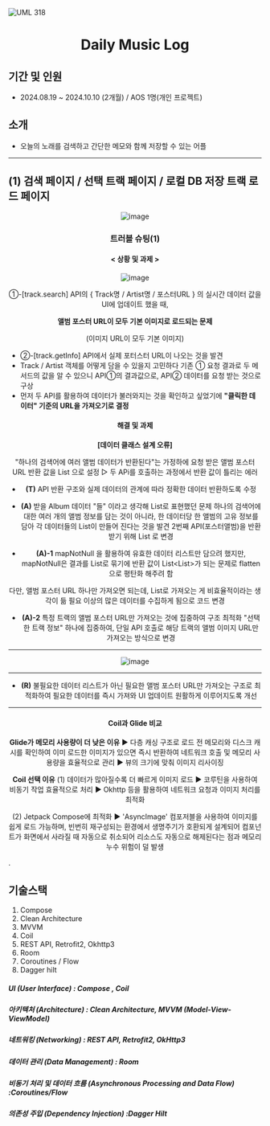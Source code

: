 
  
![UML 318](https://github.com/user-attachments/assets/3f1f54b3-9880-47f3-82bc-4be5f48d0632)

<div align="center">
  
# Daily Music Log

 </div>
 
## 기간 및 인원
- 2024.08.19 ~ 2024.10.10 (2개월)  /  AOS 1명(개인 프로젝트)


## 소개
- 오늘의 노래를 검색하고 간단한 메모와 함께 저장할 수 있는 어플



-----

## (1) 검색 페이지 / 선택 트랙 페이지 / 로컬 DB 저장 트랙 로드 페이지

<div align="center">
  
![image](https://github.com/user-attachments/assets/91c9ec23-62e7-43b0-9d16-873f4c0d0428)

 </div>

<div align="center">
  
### 트러블 슈팅(1)

#### < 상황 및 과제 >
![image](https://github.com/user-attachments/assets/3a8cd49f-41ea-481d-9157-87157f9e1a70)
  
 
 
①-[track.search] API의 { Track명 / Artist명 / 포스터URL } 의 실시간 데이터 값을 UI에 업데이트 했을 때,

**앨범 포스터 URL이 모두 기본 이미지로 로드되는 문제**

(이미지 URL이 모두 기본 이미지)

</div>

- ②-[track.getInfo] API에서 실제 포터스터 URL이 나오는 것을 발견
- Track / Artist 객체를 어떻게 담을 수 있을지 고민하다 기존 ① 요청 결과로 두 메서드의 값을 알 수 있으니 API①의 결과값으로, API② 데이터를 요청 받는 것으로 구상
- 먼저 두 API를 활용하여 데이터가 불러와지는 것을 확인하고 싶었기에
**"클릭한 데이터" 기준의 URL을 가져오기로 결정**
  
<div align="center">
  
#### 해결 및 과제

**[데이터 클래스 설계 오류]**

"하나의 검색어에 여러 앨범 데이터가 반환된다"는 가정하에 요청 받은 앨범 포스터 URL 반환 값을 List<Album> 으로 설정
▷ 두 APi를 호출하는 과정에서 반환 값이 틀리는 에러

- **(T)**
API 반환 구조와 실제 데이터의 관계에 따라 정확한 데이터 반환하도록 수정

- **(A)**
받을 Album 데이터 "들" 이라고 생각해 List로 표현했던 문제
하나의 검색어에 대한 여러 개의 앨범 정보를 담는 것이 아니라,
한 데이터당 한 앨범의 고유 정보를 담아
각 데이터들의 List<Track>이 만들어 진다는 것을 발견
2번째 API(포스터앨범)을 반환 받기 위해 List<Track2> 로 변경  

- **(A)-1**
mapNotNull 을 활용하여 유효한 데이터 리스트만 담으려 했지만,
mapNotNull은 결과를 List로 묶기에 반환 값이 List<List<Track2>>가 되는 문제로 flatten으로 평탄화 해주려 함

다만, 앨범 포스터 URL 하나만 가져오면 되는데, List로 가져오는 게 비효율적이라는 생각이 듦
필요 이상의 많은 데이터를 수집하게 됨으로 코드 변경

- **(A)-2**
특정 트랙의 앨범 포스터 URL만 가져오는 것에 집중하여 구조 최적화
"선택한 트랙 정보" 하나에 집중하여,
단일 API 호출로 해당 트랙의 앨범 이미지 URL만 가져오는 방식으로 변경

-----------------------------------------------------------

![image](https://github.com/user-attachments/assets/2c80def8-a250-4b73-b56b-79d5de7f5bac)

-----------------------------------------------------------

- **(R)**
불필요한 데이터 리스트가 아닌 필요한 앨범 포스터 URL만 가져오는 구조로 최적화하여 필요한 
데이터를 즉시 가져와 UI 업데이트 원활하게 이루어지도록 개선

---

#### **Coil과 Glide 비교**
**Glide가 메모리 사용량이 더 낮은 이유**
▶ 다층 캐싱 구조로 로드 전 메모리와 디스크 캐시를 확인하여 이미 로드한 이미지가 있으면 즉시 반환하여 네트워크 호출 및 메모리 사용량을 효율적으로 관리
▶ 뷰의 크기에 맞춰 이미지 리사이징

**Coil 선택 이유**
(1) 데이터가 많아질수록 더 빠르게 이미지 로드
▶ 코루틴을 사용하여 비동기 작업 효율적으로 처리
▶ Okhttp 등을 활용하여 네트워크 요청과 이미지 처리를 최적화

(2) Jetpack Compose에 최적화
▶ 'AsyncImage' 컴포저블을 사용하여 이미지를 쉽게 로드 가능하며,
빈번히 재구성되는 환경에서 생명주기가 호환되게 설계되어
컴포넌트가 화면에서 사라질 때 자동으로 취소되어
리소스도 자동으로 해제된다는 점과 메모리 누수 위험이 덜 발생



 </div>. 

## 기술스택
1. Compose
2. Clean Architecture
3. MVVM
4. Coil
5. REST API, Retrofit2, Okhttp3
6. Room
7. Coroutines / Flow
8. Dagger hilt

##### UI (User Interface) : Compose , Coil
##### 아키텍처 (Architecture) : Clean Architecture, MVVM (Model-View-ViewModel)
##### 네트워킹 (Networking) : REST API, Retrofit2, OkHttp3
##### 데이터 관리 (Data Management) : Room
##### 비동기 처리 및 데이터 흐름 (Asynchronous Processing and Data Flow) :Coroutines/Flow
##### 의존성 주입 (Dependency Injection) :Dagger Hilt



